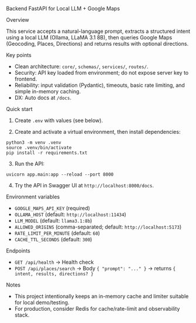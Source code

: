 Backend FastAPI for Local LLM + Google Maps

Overview

This service accepts a natural-language prompt, extracts a structured intent using a local LLM (Ollama, LLaMA 3.1 8B), then queries Google Maps (Geocoding, Places, Directions) and returns results with optional directions.

Key points

- Clean architecture: `core/`, `schemas/`, `services/`, `routes/`.
- Security: API key loaded from environment; do not expose server key to frontend.
- Reliability: input validation (Pydantic), timeouts, basic rate limiting, and simple in-memory caching.
- DX: Auto docs at `/docs`.

Quick start

1) Create `.env` with values (see below).

2) Create and activate a virtual environment, then install dependencies:

```
python3 -m venv .venv
source .venv/bin/activate
pip install -r requirements.txt
```

3) Run the API:

```
uvicorn app.main:app --reload --port 8000
```

4) Try the API in Swagger UI at `http://localhost:8000/docs`.

Environment variables

- `GOOGLE_MAPS_API_KEY` (required)
- `OLLAMA_HOST` (default: `http://localhost:11434`)
- `LLM_MODEL` (default: `llama3.1:8b`)
- `ALLOWED_ORIGINS` (comma-separated; default: `http://localhost:5173`)
- `RATE_LIMIT_PER_MINUTE` (default: `60`)
- `CACHE_TTL_SECONDS` (default: `300`)

Endpoints

- `GET /api/health` → Health check
- `POST /api/places/search` → Body `{ "prompt": "..." }` → returns `{ intent, results, directions? }`

Notes

- This project intentionally keeps an in-memory cache and limiter suitable for local demo/testing.
- For production, consider Redis for cache/rate-limit and observability stack.



